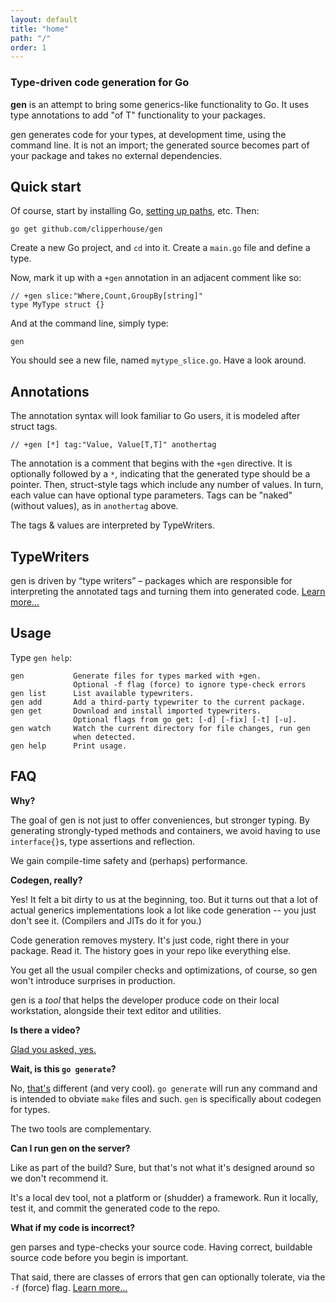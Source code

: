 ```yaml
---
layout: default
title: "home"
path: "/"
order: 1
---
```


### Type-driven code generation for Go

**gen** is an attempt to bring some generics-like functionality to Go. It uses type annotations to add "of T" functionality to your packages.

gen generates code for your types, at development time, using the command line. It is not an import; the generated source becomes part of your package and takes no external dependencies.

## Quick start

Of course, start by installing Go, [setting up paths](http://golang.org/doc/code.html), etc. Then:

	go get github.com/clipperhouse/gen

Create a new Go project, and `cd` into it. Create a `main.go` file and define a type.

Now, mark it up with a `+gen` annotation in an adjacent comment like so:

	// +gen slice:"Where,Count,GroupBy[string]"
	type MyType struct {}

And at the command line, simply type:

	gen

You should see a new file, named `mytype_slice.go`. Have a look around.

## Annotations

The annotation syntax will look familiar to Go users, it is modeled after struct tags.

	// +gen [*] tag:"Value, Value[T,T]" anothertag

The annotation is a comment that begins with the `+gen` directive. It is optionally followed by a `*`, indicating that the generated type should be a pointer. Then, struct-style tags which include any number of values. In turn, each value can have optional type parameters. Tags can be "naked" (without values), as in `anothertag` above.

The tags & values are interpreted by TypeWriters.

## TypeWriters

gen is driven by “type writers” – packages which are responsible for interpreting the annotated tags and turning them into generated code. [Learn more...](typewriters)

## Usage

Type `gen help`:

	gen           Generate files for types marked with +gen.
	              Optional -f flag (force) to ignore type-check errors
	gen list      List available typewriters.
	gen add       Add a third-party typewriter to the current package.
	gen get       Download and install imported typewriters. 
	              Optional flags from go get: [-d] [-fix] [-t] [-u].
	gen watch     Watch the current directory for file changes, run gen
	              when detected. 
	gen help      Print usage.

## FAQ

**Why?**

The goal of gen is not just to offer conveniences, but stronger typing. By generating strongly-typed methods and containers, we avoid having to use `interface{}`s, type assertions and reflection.

We gain compile-time safety and (perhaps) performance.

**Codegen, really?**

Yes! It felt a bit dirty to us at the beginning, too. But it turns out that a lot of actual generics implementations look a lot like code generation -- you just don't see it. (Compilers and JITs do it for you.)

Code generation removes mystery. It's just code, right there in your package. Read it. The history goes in your repo like everything else.

You get all the usual compiler checks and optimizations, of course, so gen won't introduce surprises in production.

gen is a *tool* that helps the developer produce code on their local workstation, alongside their text editor and utilities.

**Is there a video?**

[Glad you asked, yes.](https://www.youtube.com/watch?v=KY8OXFi3CDU)

**Wait, is this `go generate`?**

No, [that's](https://docs.google.com/document/d/1V03LUfjSADDooDMhe-_K59EgpTEm3V8uvQRuNMAEnjg/edit) different (and very cool). `go generate` will run any command and is intended to obviate `make` files and such. `gen` is specifically about codegen for types.

The two tools are complementary.

**Can I run gen on the server?**

Like as part of the build? Sure, but that's not what it's designed around so we don't recommend it.

It's a local dev tool, not a platform or (shudder) a framework. Run it locally, test it, and commit the generated code to the repo.

**What if my code is incorrect?**

gen parses and type-checks your source code. Having correct, buildable source code before you begin is important.

That said, there are classes of errors that gen can optionally tolerate, via the `-f` (force) flag. [Learn more...](force/)
